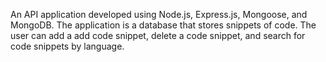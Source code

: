 An API application developed using  Node.js, Express.js, Mongoose, and MongoDB. The application is a database that stores snippets of code. The user can add a add code snippet, delete a code snippet, and search for code snippets by language.
